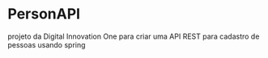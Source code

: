 # PersonAPI
projeto da Digital Innovation One para criar uma API REST para cadastro de pessoas usando spring
